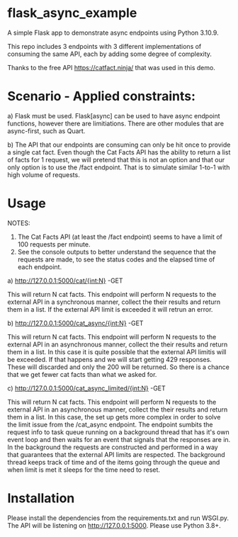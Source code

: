 # flask_async_example
A simple Flask app to demonstrate async endpoints using Python 3.10.9.

This repo includes 3 endpoints with 3 different implementations of consuming the same API, each by adding some degree of complexity.

Thanks to the free API https://catfact.ninja/ that was used in this demo.

# Scenario - Applied constraints:
a) Flask must be used. Flask[async] can be used to have async endpoint functions, however there are limitiations. There are other modules that are async-first, such as Quart.

b) The API that our endpoints are consuming can only be hit once to provide a single cat fact. Even though the Cat Facts API has the ability to return a list of facts for 1 request, we will pretend that this is not an option and that our only option is to use the /fact endpoint. That is to simulate similar 1-to-1 with high volume of requests.



# Usage

NOTES: 
1) The Cat Facts API (at least the /fact endpoint) seems to have a limit of 100 requests per minute.
2) See the console outputs to better understand the sequence that the requests are made, to see the status codes and the elapsed time of each endpoint.

a) http://127.0.0.1:5000/cat/{int:N} -GET

 This will return N cat facts. This endpoint will perform N requests to the external API in a synchronous manner, collect the their results and return them in a list. If the external API limit is exceeded it will retrun an error.
 
b) http://127.0.0.1:5000/cat_async/{int:N} -GET

 This will return N cat facts. This endpoint will perform N requests to the external API in an asynchronous manner, collect the their results and return them in a list. In this case it is quite possible that the external API limitis will be exceeded. If that happens and we will start getting 429 responses. These will discarded and only the 200 will be returned. So there is a chance that we get fewer cat facts than what we asked for.
 
c) http://127.0.0.1:5000/cat_async_limited/{int:N} -GET

 This will return N cat facts. This endpoint will perform N requests to the external API in an asynchronous manner, collect the their results and return them in a list. In this case, the set up gets more complex in order to solve the limit issue from the /cat_async endpoint. The endpoint sumbits the request info to task queue running on a background thread that has it's own event loop and then waits for an event that signals that the responses are in. In the background the requests are constructed and performed in a way that guarantees that the external API limits are respected. The background thread keeps track of time and of the items going through the queue and when limit is met it sleeps for the time need to reset.
 
# Installation
Please install the dependencies from the requirements.txt and run WSGI.py. The API will be listening on http://127.0.0.1:5000. Please use Python 3.8+.

